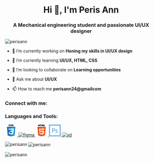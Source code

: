 <h1 align="center">Hi 👋, I'm Peris Ann</h1>
<h3 align="center">A Mechanical engineering student and passionate UI/UX designer</h3>

<p align="left"> <img src="https://komarev.com/ghpvc/?username=perisann&label=Profile%20views&color=0e75b6&style=flat" alt="perisann" /> </p>

- 🔭 I’m currently working on **Honing my skills in UI/UX design**

- 🌱 I’m currently learning **UI/UX, HTML, CSS**

- 👯 I’m looking to collaborate on **Learning opportunities**

- 💬 Ask me about **UI/UX**

- 📫 How to reach me **perisann24@gmailcom**

<h3 align="left">Connect with me:</h3>
<p align="left">
</p>

<h3 align="left">Languages and Tools:</h3>
<p align="left"> <a href="https://www.w3schools.com/css/" target="_blank" rel="noreferrer"> <img src="https://raw.githubusercontent.com/devicons/devicon/master/icons/css3/css3-original-wordmark.svg" alt="css3" width="40" height="40"/> </a> <a href="https://www.figma.com/" target="_blank" rel="noreferrer"> <img src="https://www.vectorlogo.zone/logos/figma/figma-icon.svg" alt="figma" width="40" height="40"/> </a> <a href="https://www.w3.org/html/" target="_blank" rel="noreferrer"> <img src="https://raw.githubusercontent.com/devicons/devicon/master/icons/html5/html5-original-wordmark.svg" alt="html5" width="40" height="40"/> </a> <a href="https://www.photoshop.com/en" target="_blank" rel="noreferrer"> <img src="https://raw.githubusercontent.com/devicons/devicon/master/icons/photoshop/photoshop-line.svg" alt="photoshop" width="40" height="40"/> </a> <a href="https://www.adobe.com/products/xd.html" target="_blank" rel="noreferrer"> <img src="https://cdn.worldvectorlogo.com/logos/adobe-xd.svg" alt="xd" width="40" height="40"/> </a> </p>

<p><img align="left" src="https://github-readme-stats.vercel.app/api/top-langs?username=perisann&show_icons=true&locale=en&layout=compact" alt="perisann" /></p>

<p>&nbsp;<img align="center" src="https://github-readme-stats.vercel.app/api?username=perisann&show_icons=true&locale=en" alt="perisann" /></p>

<p><img align="center" src="https://github-readme-streak-stats.herokuapp.com/?user=perisann&" alt="perisann" /></p>
